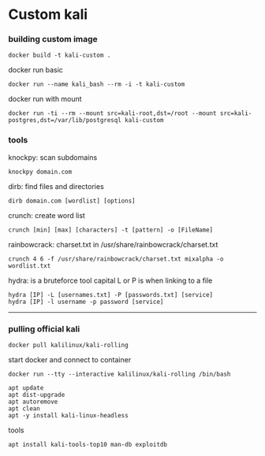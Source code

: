 # Custom kali

### building custom image
````shell
docker build -t kali-custom .
````
docker run basic
````shell
docker run --name kali_bash --rm -i -t kali-custom
````
docker run with mount
````shell
docker run -ti --rm --mount src=kali-root,dst=/root --mount src=kali-postgres,dst=/var/lib/postgresql kali-custom
````

### tools
knockpy: scan subdomains
```shell
knockpy domain.com
```
dirb: find files and directories
````shell
dirb domain.com [wordlist] [options]
````
crunch: create word list
````shell
crunch [min] [max] [characters] -t [pattern] -o [FileName]
````
rainbowcrack: charset.txt in /usr/share/rainbowcrack/charset.txt
````shell
crunch 4 6 -f /usr/share/rainbowcrack/charset.txt mixalpha -o wordlist.txt
````
hydra: is a bruteforce tool
capital L or P is when linking to a file
````shell
hydra [IP] -L [usernames.txt] -P [passwords.txt] [service]
hydra [IP] -l username -p password [service]
````



---

### pulling official kali
```shell
docker pull kalilinux/kali-rolling
```

start docker and connect to container
```shell
docker run --tty --interactive kalilinux/kali-rolling /bin/bash
```

```shell
apt update
apt dist-upgrade
apt autoremove
apt clean
apt -y install kali-linux-headless
```

tools
````shell
apt install kali-tools-top10 man-db exploitdb
````
